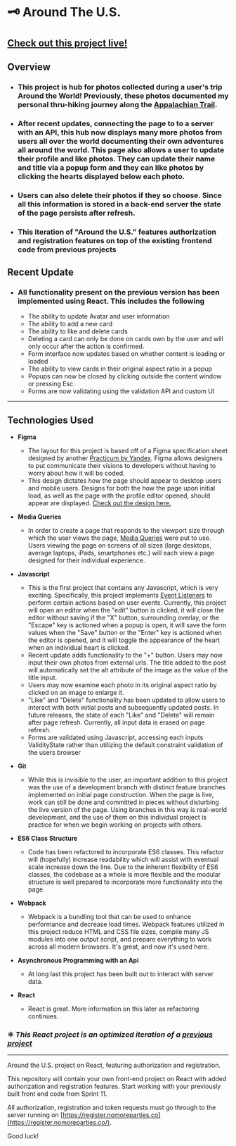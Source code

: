 # 🗝 Around The U.S.

## [Check out this project live!](https://mccambley.github.io/react-around-auth)

## Overview

- ### This project is hub for photos collected during a user's trip **Around the World**! Previously, these photos documented my personal thru-hiking journey along the [Appalachian Trail](https://en.wikipedia.org/wiki/Appalachian_Trail).

- ### After recent updates, connecting the page to to a server with an API, this hub now displays many more photos from users all over the world documenting their own adventures all around the world. This page also allows a user to update their profile and like photos. They can update their name and title via a popup form and they can like photos by clicking the hearts displayed below each photo.

- ### Users can also delete their photos if they so choose. Since all this information is stored in a back-end server the state of the page persists after refresh.
- ### This iteration of "Around the U.S." features authorization and registration features on top of the existing frontend code from previous projects

## Recent Update

- ### All functionality present on the previous version has been implemented using React. This includes the following

  - The ability to update Avatar and user information
  - The ability to add a new card
  - The ability to like and delete cards
  - Deleting a card can only be done on cards own by the user and will only occur after the action is confirmed.
  - Form interface now updates based on whether content is loading or loaded
  - The ability to view cards in their original aspect ratio in a popup
  - Popups can now be closed by clicking outside the content window or pressing Esc.
  - Forms are now validating using the validation API and custom UI

---

## Technologies Used

- **Figma**

  - The layout for this project is based off of a Figma specification sheet designed by another [Practicum by Yandex](https://practicum.yandex.com/). Figma allows designers to put communicate their visions to developers without having to worry about how it will be coded.
  - This design dictates how the page should appear to desktop users and mobile users. Designs for both the how the page upon initial load, as well as the page with the profile editor opened, should appear are displayed. [Check out the design here.](https://www.figma.com/file/SurN1jaeEQIhuZEDMhmWWf/Sprint-4-Around-The-U.S.-desktop-mobile?node-id=0%3A1)

- **Media Queries**

  - In order to create a page that responds to the viewport size through which the user views the page, [Media Queries](https://developer.mozilla.org/en-US/docs/Web/CSS/Media_Queries/Using_media_queries) were put to use. Users viewing the page on screens of all sizes (large desktops, average laptops, iPads, smartphones etc.) will each view a page designed for their individual experience.

- **Javascript**

  - This is the first project that contains any Javascript, which is very exciting. Specifically, this project implements [Event Listeners](https://developer.mozilla.org/en-US/docs/Web/API/EventTarget/addEventListener) to perform certain actions based on user events. Currently, this project will open an editor when the "edit" button is clicked, it will close the editor without saving if the "X" button, surrounding overlay, or the "Escape" key is actioned when a popup is open, it will save the form values when the "Save" button or the "Enter" key is actioned when the editor is opened, and it will toggle the appearance of the heart when an individual heart is clicked.
  - Recent update adds functionality to the "+" button. Users may now input their own photos from external urls. The title added to the post will automatically set the alt attribute of the image as the value of the title input.
  - Users may now examine each photo in its original aspect ratio by clicked on an image to enlarge it.
  - "Like" and "Delete" functionality has been updated to allow users to interact with both initial posts and subsequently updated posts. In future releases, the state of each "Like" and "Delete" will remain after page refresh. Currently, all input data is erased on page refresh.
  - Forms are validated using Javascript, accessing each inputs ValidityState rather than utilizing the default constraint validation of the users browser

- **Git**

  - While this is invisible to the user, an important addition to this project was the use of a development branch with distinct feature branches implemented on initial page construction. When the page is live, work can still be done and committed in pieces without disturbing the live version of the page. Using branches in this way is real-world development, and the use of them on this individual project is practice for when we begin working on projects with others.

- **ES6 Class Structure**

  - Code has been refactored to incorporate ES6 classes. This refactor will (hopefully) increase readability which will assist with eventual scale increase down the line. Due to the inherent flexibility of ES6 classes, the codebase as a whole is more flexible and the modular structure is well prepared to incorporate more functionality into the page.

- **Webpack**

  - Webpack is a bundling tool that can be used to enhance performance and decrease load times. Webpack features utilized in this project reduce HTML and CSS file sizes, compile many JS modules into one output script, and prepare everything to work across all modern browsers. It's great, and now it's used here.

- **Asynchronous Programming with an Api**

  - At long last this project has been built out to interact with server data.

- **React**
  - React is great. More information on this later as refactoring continues.

### ⚛️ _This React project is an optimized iteration of a [previous project](https://github.com/McCambley/web_project_4)_

---

Around the U.S. project on React, featuring authorization and registration.

This repository will contain your own front-end project on React with added authorization and registration features.
Start working with your previously built front end code from Sprint 11.

All authorization, registration and token requests must go through to the server running on [https://register.nomoreparties.co](https://register.nomoreparties.co/).

Good luck!
